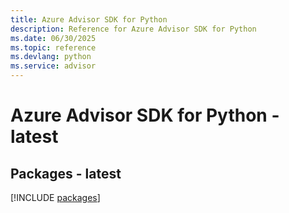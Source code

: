 ```yaml
---
title: Azure Advisor SDK for Python
description: Reference for Azure Advisor SDK for Python
ms.date: 06/30/2025
ms.topic: reference
ms.devlang: python
ms.service: advisor
---
```

# Azure Advisor SDK for Python - latest
## Packages - latest
[!INCLUDE [packages](advisor-index.md)]